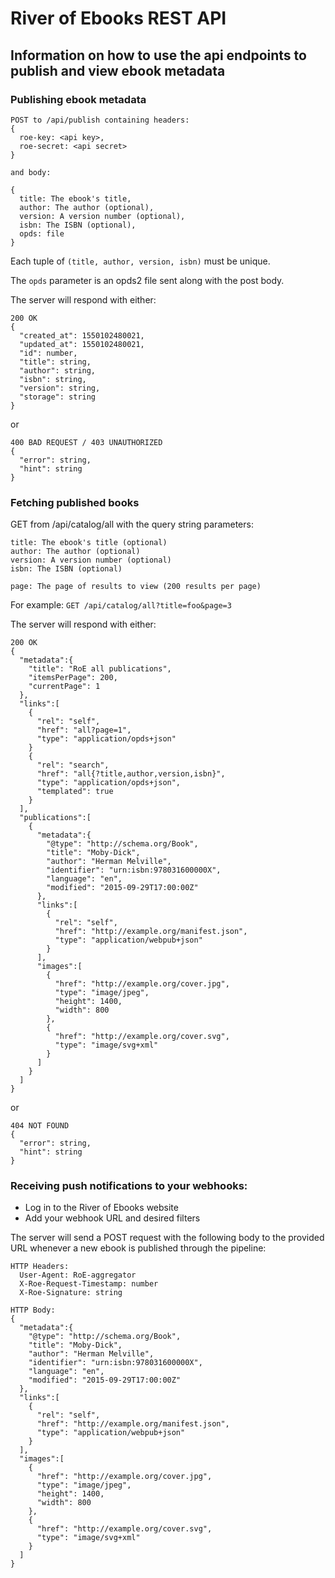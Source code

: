 # River of Ebooks REST API
## Information on how to use the api endpoints to publish and view ebook metadata

### Publishing ebook metadata

```
POST to /api/publish containing headers:
{
  roe-key: <api key>,
  roe-secret: <api secret>
}

and body:

{
  title: The ebook's title,
  author: The author (optional),
  version: A version number (optional),
  isbn: The ISBN (optional),
  opds: file
}
```

Each tuple of `(title, author, version, isbn)` must be unique.

The `opds` parameter is an opds2 file sent along with the post body.

The server will respond with either:

```
200 OK
{
  "created_at": 1550102480021,
  "updated_at": 1550102480021,
  "id": number,
  "title": string,
  "author": string,
  "isbn": string,
  "version": string,
  "storage": string
}
```

or

```
400 BAD REQUEST / 403 UNAUTHORIZED
{
  "error": string,
  "hint": string
}
```

### Fetching published books

GET from /api/catalog/all with the query string parameters:

```
title: The ebook's title (optional)
author: The author (optional)
version: A version number (optional)
isbn: The ISBN (optional)

page: The page of results to view (200 results per page)
```

For example: `GET /api/catalog/all?title=foo&page=3`

The server will respond with either:

```
200 OK
{
  "metadata":{
    "title": "RoE all publications",
    "itemsPerPage": 200,
    "currentPage": 1
  },
  "links":[
    {
      "rel": "self",
      "href": "all?page=1",
      "type": "application/opds+json"
    }
    {
      "rel": "search",
      "href": "all{?title,author,version,isbn}",
      "type": "application/opds+json",
      "templated": true
    }
  ],
  "publications":[
    {
      "metadata":{
        "@type": "http://schema.org/Book",
        "title": "Moby-Dick",
        "author": "Herman Melville",
        "identifier": "urn:isbn:978031600000X",
        "language": "en",
        "modified": "2015-09-29T17:00:00Z"
      },
      "links":[
        {
          "rel": "self",
          "href": "http://example.org/manifest.json",
          "type": "application/webpub+json"
        }
      ],
      "images":[
        {
          "href": "http://example.org/cover.jpg",
          "type": "image/jpeg",
          "height": 1400,
          "width": 800
        },
        {
          "href": "http://example.org/cover.svg",
          "type": "image/svg+xml"
        }
      ]
    }
  ]
}
```

or

```
404 NOT FOUND
{
  "error": string,
  "hint": string
}
```

### Receiving push notifications to your webhooks:

- Log in to the River of Ebooks website
- Add your webhook URL and desired filters

The server will send a POST request with the following body to the provided URL whenever a new ebook is published through the pipeline:

```
HTTP Headers:
  User-Agent: RoE-aggregator
  X-Roe-Request-Timestamp: number
  X-Roe-Signature: string

HTTP Body:
{
  "metadata":{
    "@type": "http://schema.org/Book",
    "title": "Moby-Dick",
    "author": "Herman Melville",
    "identifier": "urn:isbn:978031600000X",
    "language": "en",
    "modified": "2015-09-29T17:00:00Z"
  },
  "links":[
    {
      "rel": "self",
      "href": "http://example.org/manifest.json",
      "type": "application/webpub+json"
    }
  ],
  "images":[
    {
      "href": "http://example.org/cover.jpg",
      "type": "image/jpeg",
      "height": 1400,
      "width": 800
    },
    {
      "href": "http://example.org/cover.svg",
      "type": "image/svg+xml"
    }
  ]
}
```
